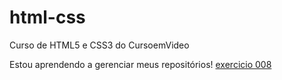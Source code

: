 # html-css
Curso de HTML5 e CSS3 do CursoemVideo

Estou aprendendo a gerenciar meus repositórios!
[exercicio 008](C:/Users/Bobs/Desktop/estudos/html-css/exercicios/ex008/index.html)


